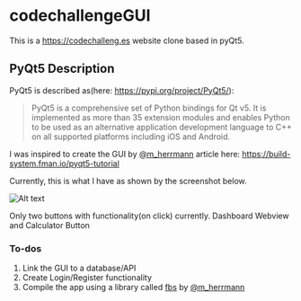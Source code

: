 # codechallengeGUI
This is a https://codechalleng.es website clone based in pyQt5.

## PyQt5 Description
PyQt5 is described as(here: https://pypi.org/project/PyQt5/):
> PyQt5 is a comprehensive set of Python bindings for Qt v5. It is implemented as more than 35 extension modules and enables Python to be used as an alternative application development language to C++ on all supported platforms including iOS and Android.

I was inspired to create the GUI by <a href="https://twitter.com/m_herrmann">@m_herrmann</a> article here: https://build-system.fman.io/pyqt5-tutorial

Currently, this is what I have as shown by the screenshot below.

![Alt text](/screenshot.png?raw=true "Optional Title")

Only two buttons with functionality(on click) currently. Dashboard Webview and Calculator Button

### To-dos
1. Link the GUI to a database/API
2. Create Login/Register functionality
3. Compile the app using a library called <a href="https://github.com/mherrmann/fbs">fbs</a> by <a href="https://twitter.com/m_herrmann">@m_herrmann</a>



